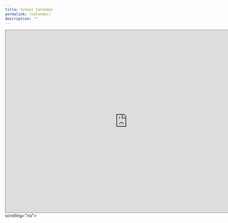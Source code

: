 ```yaml
---
title: School Calendar
permalink: /calendar/
description: ""
---
```

<iframe scrolling="no" frameborder="0" height="600" width="800" style="border:solid 1px #777" src="https://calendar.google.com/calendar/embed?height=600&amp;wkst=1&amp;bgcolor=%23ffffff&amp;ctz=Asia%2FSingapore&amp;showPrint=0&amp;src=Y19mMjg1OWJkMGNmNDU5ZDY0YThlODBiNWRjYTA1YzA2Y2RmNTEyOTdhNTcxZjcxYTUxYTE4OGUxZTE2ZDY1YzBkQGdyb3VwLmNhbGVuZGFyLmdvb2dsZS5jb20&amp;src=ZW4uc2luZ2Fwb3JlI2hvbGlkYXlAZ3JvdXAudi5jYWxlbmRhci5nb29nbGUuY29t&amp;color=%23F6BF26&amp;color=%23B39DDB"></iframe>scrolling="no"&gt;